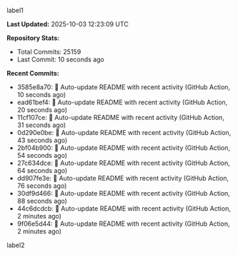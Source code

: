 
label1 
<!-- ACTIVITY_START -->
**Last Updated:** 2025-10-03 12:23:09 UTC

**Repository Stats:**
- Total Commits: 25159
- Last Commit: 10 seconds ago

**Recent Commits:**
- 3585e8a70: 🤖 Auto-update README with recent activity (GitHub Action, 10 seconds ago)
- ead61bef4: 🤖 Auto-update README with recent activity (GitHub Action, 20 seconds ago)
- 11cf107ce: 🤖 Auto-update README with recent activity (GitHub Action, 31 seconds ago)
- 0d290e0be: 🤖 Auto-update README with recent activity (GitHub Action, 43 seconds ago)
- 2bf04b900: 🤖 Auto-update README with recent activity (GitHub Action, 54 seconds ago)
- 27c634dce: 🤖 Auto-update README with recent activity (GitHub Action, 64 seconds ago)
- dd907fe3e: 🤖 Auto-update README with recent activity (GitHub Action, 76 seconds ago)
- 30df9d466: 🤖 Auto-update README with recent activity (GitHub Action, 88 seconds ago)
- 44c6dcdcb: 🤖 Auto-update README with recent activity (GitHub Action, 2 minutes ago)
- 9f06e5d44: 🤖 Auto-update README with recent activity (GitHub Action, 2 minutes ago)
<!-- ACTIVITY_END -->

label2
